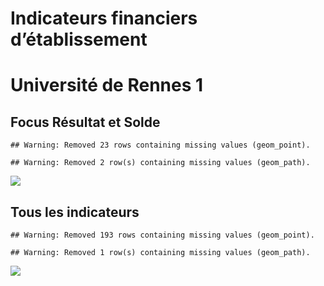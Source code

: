 Indicateurs financiers d’établissement
================

# Université de Rennes 1

## Focus Résultat et Solde

    ## Warning: Removed 23 rows containing missing values (geom_point).

    ## Warning: Removed 2 row(s) containing missing values (geom_path).

![](université_de_rennes_1_files/figure-gfm/etab.focus-1.png)<!-- -->

## Tous les indicateurs

    ## Warning: Removed 193 rows containing missing values (geom_point).

    ## Warning: Removed 1 row(s) containing missing values (geom_path).

![](université_de_rennes_1_files/figure-gfm/etab-1.png)<!-- -->
